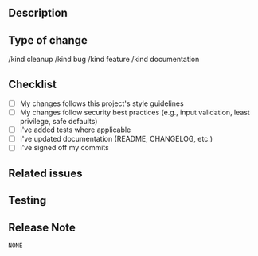<!--
Thanks for contributing! To speed up review, please:

1. Review our contributing guide: [CONTRIBUTING.md](CONTRIBUTING.md)
2. Ensure commits are signed off
3. Prefix WIP PR titles with "WIP:" or mark as Draft if not ready
4. Allow edits from maintainers
-->

## Description

<!--
Describe what this PR changes and why. Link related issues/PRs (e.g., "Fixes #123").
-->

## Type of change

<!--
Select one or more types; used by bots/maintainers for labeling.
-->
/kind cleanup
/kind bug
/kind feature
/kind documentation

## Checklist

- [ ] My changes follows this project's style guidelines  
- [ ] My changes follow security best practices (e.g., input validation, least privilege, safe defaults)
- [ ] I've added tests where applicable  
- [ ] I've updated documentation (README, CHANGELOG, etc.)  
- [ ] I've signed off my commits

## Related issues

<!--
Link issues this PR addresses. Example: "Fixes #45"
-->

## Testing

<!--
Describe how this change was tested (steps, commands, environment).
-->

## Release Note

<!--
If this should appear in release notes, replace NONE below with a short description.
-->
```release-note
NONE
```
